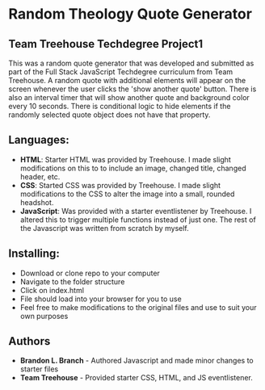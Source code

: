 # Random Theology Quote Generator
## Team Treehouse Techdegree Project1

This was a random quote generator that was developed and submitted as part of the Full Stack JavaScript Techdegree curriculum from Team Treehouse.
A random quote with additional elements will appear on the screen whenever the user clicks the 'show another quote' button.
There is also an interval timer that will show another quote and background color every 10 seconds.  There is conditional logic to hide elements if the randomly selected quote object does not have that property.  

## Languages:
* **HTML**: Starter HTML was provided by Treehouse.  I made slight modifications on this to to include an image, changed title, changed header, etc.
* **CSS**: Started CSS was provided by Treehouse.  I made slight modifications to the CSS to alter the image into a small, rounded headshot.  
* **JavaScript**: Was provided with a starter eventlistener by Treehouse.  I altered this to trigger multiple functions instead of just one.  The rest of the Javascript was written from scratch by myself.  



## Installing:

* Download or clone repo to your computer
* Navigate to the folder structure
* Click on index.html 
* File should load into your browser for you to use
* Feel free to make modifications to the original files and use to suit your own purposes


## Authors

* **Brandon L. Branch** - Authored Javascript and made minor changes to starter files 
* **Team Treehouse** - Provided starter CSS, HTML, and JS eventlistener.


